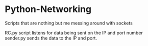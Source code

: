 # Python-Networking
Scripts that are nothing but me messing around with sockets

RC.py script listens for data being sent on the IP and port number
<br> sender.py sends the data to the IP and port.
